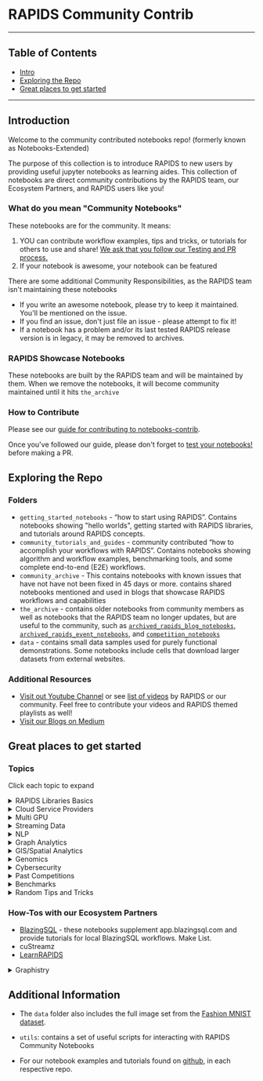 # RAPIDS Community Contrib
---
## Table of Contents
* [Intro](#intro)
* [Exploring the Repo](#exploring)
* [Great places to get started](#get_started)
  
---

## Introduction <a name="intro"></a>

Welcome to the community contributed notebooks repo! (formerly known as Notebooks-Extended)

The purpose of this collection is to introduce RAPIDS to new users by providing useful jupyter notebooks as learning aides.  This collection of notebooks are direct community contributions by the RAPIDS team, our Ecosystem Partners, and RAPIDS users like you!

### What do you mean "Community Notebooks" 

These notebooks are for the community.  It means:
1. YOU can contribute workflow examples, tips and tricks, or tutorials for others to use and share!  [We ask that you follow our Testing and PR process.](#contributing)
2. If your notebook is awesome, your notebook can be featured

There are some additional Community Responsibilities, as the RAPIDS team isn't maintaining these notebooks 
- If you write an awesome notebook, please try to keep it maintained.  You'll be mentioned on the issue.
- If you find an issue, don't just file an issue - please attempt to fix it!  
- If a notebook has a problem and/or its last tested RAPIDS release version is in legacy, it may be removed to archives. 

### RAPIDS Showcase Notebooks
These notebooks are built by the RAPIDS team and will be maintained by them.  When we remove the notebooks, it will become community maintained until it hits `the_archive`

### How to Contribute <a name="contributing"></a>

Please see our [guide for contributing to notebooks-contrib](CONTRIBUTING.md).

Once you've followed our guide, please don't forget to [test your notebooks!](TESTING.md) before making a PR.

## Exploring the Repo <a name="exploring"></a>
### Folders

- `getting_started_notebooks` - “how to start using RAPIDS”.  Contains notebooks showing "hello worlds", getting started with RAPIDS libraries, and tutorials around RAPIDS concepts.   
- `community_tutorials_and_guides` - community contributed “how to accomplish your workflows with RAPIDS”.  Contains notebooks showing algorithm and workflow examples, benchmarking tools, and some complete end-to-end (E2E) workflows.
- `community_archive` - This contains notebooks with known issues that have not have not been fixed in 45 days or more.  contains shared notebooks mentioned and used in blogs that showcase RAPIDS workflows and capabilities
- `the_archive` - contains older notebooks from community members as well as notebooks that the RAPIDS team no longer updates, but are useful to the community, such as [`archived_rapids_blog_notebooks`](community_relaunch/the_archive/archived_rapids_blog_notebooks),  [`archived_rapids_event_notebooks`](the_archive/archived_rapids_event_notebooks), and [`competition_notebooks`](the_archive/archived_rapids_competition_notebooks)
- `data` - contains small data samples used for purely functional demonstrations. Some notebooks include cells that download larger datasets from external websites.

### Additional Resources
- [Visit out Youtube Channel](https://www.youtube.com/channel/UCsoi4wfweA3I5FsPgyQnnqw/featured?view_as=subscriber) or see [list of videos](multimedia_links.md) by RAPIDS or our community.  Feel free to contribute your videos and RAPIDS themed playlists as well!
- [Visit our Blogs on Medium](https://medium.com/rapids-ai/) 

## Great places to get started <a name="get_started"></a>

### Topics
Click each topic to expand
<details>
  <summary>RAPIDS Libraries Basics</summary>

##### Getting Started Document
* [Intro to RAPIDS](getting_started_materials/README.md)

##### Teaching Notebooks
* [Intro Notebooks to RAPIDS](getting_started_materials/intro_tutorials_and_guides)- covers cuDF, Dask, cuML and XGBoost.
* [Learn RAPIDS Getting Started Tour (External)](https://github.com/RAPIDSAcademy/rapidsacademy/tree/master/tutorials/datasci/tour)
* [Hello Worlds](getting_started_materials/hello_worlds)
</details>

<details>
  <summary>Cloud Service Providers</summary>

  * [AWS](https://rapids.ai/cloud#aws) 
    * [Single Instance](https://rapids.ai/cloud#AWS-EC2)
    * [Multi GPU Dask](https://rapids.ai/cloud#AWS-Dask)
    * [Kubernetes](https://rapids.ai/cloud#AWS-Kubernetes)
    * [Sagemaker](https://rapids.ai/cloud#AWS-Sagemaker)
      * [Video- Tutorial of RAPIDS on AWS Sagemaker](https://www.youtube.com/watch?v=BtE4d0v6Css)
  * [Azure](https://rapids.ai/cloud#azure)
    * [Single Instance](https://rapids.ai/cloud#AZ-single)
    * [Multi GPU Dask](https://rapids.ai/cloud#AZ-Dask)
    * [Kubernetes](https://rapids.ai/cloud#AZ-Kubernetes)
    * [AzureML Service](https://rapids.ai/cloud#AZ-ML)
      * [Video- Tutorial of RAPIDS on AzureML](https://www.youtube.com/watch?v=aqTmVVFnEwI)
  * [GCP](https://rapids.ai/cloud#googlecloud)
    * [Single Instance](https://rapids.ai/cloud#GC-single)
    * [Multi GPU Dask (Dataproc)](https://rapids.ai/cloud#GC-Dask)
    * [Kubernetes](https://rapids.ai/cloud#GC-Kubernetes)
    * [CloudAI](https://rapids.ai/cloud#GC-AI)

</details>
<details>
  <summary>Multi GPU </summary>

* [Hello Word to Dask](getting_started_materials/hello_worlds/Dask_Hello_World.ipynb)
* [Intro to Dask](getting_started_materials/intro_tutorials_and_guides/03_Introduction_to_Dask.ipynb)
* [Dask using cuDF](getting_started_materials/intro_tutorials_and_guides/04_Introduction_to_Dask_using_cuDF_DataFrames.ipynb)
* [Learn RAPIDS Multi GPU Mini Tour (External)](https://github.com/RAPIDSAcademy/rapidsacademy/tree/master/tutorials/multigpu/minitour)
* NYC taxi on Dataproc
* [Weather Analysis](community_tutorials_and_guides/intermediate_notebooks/examples/weather.ipynb)

</details>
<details>
  <summary>Streaming Data </summary>
  
* [Chinmay Chandak's cuStreamz Gists (External)](https://gist.github.com/chinmaychandak)
* [Using cuStreamz to Accelerate your Kafka Datasource (Blog)](https://medium.com/rapids-ai/the-custreamz-series-the-accelerated-kafka-datasource-4faf0baeb3f6)
* [GPU accelerated Stream processing with RAPIDS (Blog)](https://medium.com/rapids-ai/gpu-accelerated-stream-processing-with-rapids-f2b725696a61)
* [Hello World Streaming Data](getting_started_materials/hello_worlds/hello_streamz.ipynb)

</details>
<details>
  <summary>NLP</summary>
  
* [NLP with Hashing Vectorizer (Blog)](https://medium.com/rapids-ai/gpu-text-processing-now-even-simpler-and-faster-bde7e42c8c8a)
* [Show me the Word Count (Archives)](the_archive/archived_rapids_blog_notebooks/nlp/show_me_the_word_count_gutenberg)

</details>
<details>
  <summary>Graph Analytics </summary>

</details>
<details>
  <summary>GIS/Spatial Analytics </summary>

* [Seismic Facies Analysis (External)](https://github.com/NVIDIA/energy-sdk/tree/master/rapids_seismic_facies)

</details>
<details>
  <summary>Genomics </summary>

  * [Clara Parabricks Single Cell Analytics Repo](https://github.com/clara-parabricks/rapids-single-cell-examples) - [Notebooks](https://github.com/clara-parabricks/rapids-single-cell-examples/tree/master/notebooks)
  * [RAPIDS Single Cell Analytics with updated scanpy wrappers](https://github.com/Intron7/rapids_singlecell) - by [Severin Dicks](https://github.com/Intron7) ([Institute of Medical Bioinformatics and Systems Medicine](https://www.uniklinik-freiburg.de/institut-fuer-medizinische-bioinformatik-und-systemmedizin/englisch/en.html), Freiburg)
  * [Video - GPU accelerated Single Cell Analytics](https://www.youtube.com/watch?v=nYneL_uif3Q) 
  * [Video - Accelerate and scale genomic analysis with open source analytics](https://cloudonair.withgoogle.com/events/genomic-analysis) (Free Google registration required)

</details>
<details>
  <summary>Cybersecurity </summary>

* [RAPIDS CLX](https://docs.rapids.ai/api/clx/stable/)
  * [CLX API Docs](https://docs.rapids.ai/api/clx/stable/api.html)
  * [10 Minutes to CLX](https://docs.rapids.ai/api/clx/stable/10min-clx.html)
  * [Getting Started with CLX and Streamz](https://docs.rapids.ai/api/clx/stable/intro-clx-streamz.html)
* [Learn RAPIDS Cyber Security Mini Tour (External)](https://github.com/RAPIDSAcademy/rapidsacademy/tree/master/tutorials/security/tour)
* [Cyber Blog Notebooks (Archives)](the_archive/archived_rapids_blog_notebooks/cyber)

</details>
<details>
  <summary>Past Competitions </summary>

- [RAPIDS.AI KGMON Competition Notebooks](the_archive/archived_competition_notebooks/kaggle)- contains a selection of notebooks that were used in Kaggle competitions.

</details> 

<details>
  <summary>Benchmarks </summary>

* [MultiGPU PageRank Benchmark (Archived)](the_archive/archived_rapids_benchmarks/cugraph)
* [RAPIDS Decomposition (Archived)](the_archive/archived_rapids_benchmarks/rapids_decomposition.ipynb)

</details>
<details>
  <summary>Random Tips and Tricks </summary>

*  [Synthetic 3D End-to-End ML Workflow](community_tutorials_and_guides/synthetic)

</details>

### How-Tos with our Ecosystem Partners 

- [BlazingSQL](#) - these notebooks supplement app.blazingsql.com and provide tutorials for local BlazingSQL workflows.  Make List.   
- cuStreamz
- [LearnRAPIDS](https://www.learnrapids.com/)
<details>
  <summary>Graphistry</summary>

* [Graph viz/connectors/transforms for cuGraph/cuDF with Demos](https://github.com/graphistry/pygraphistry) - Demos in /demos
* [RAPIDS dashboarding with Graphistry with Demos](https://github.com/graphistry/graph-app-kit) - Various demos in /python/views
* [Graphistry Hub](https://hub.graphistry.com/) - Includes no-code file uploader + free API keys
  
</details>

## Additional Information
* The `data` folder also includes the full image set from the [Fashion MNIST dataset](https://github.com/zalandoresearch/fashion-mnist).

* `utils`: contains a set of useful scripts for interacting with RAPIDS Community Notebooks

* For our notebook examples and tutorials found on [github](https://github.com/rapidsai), in each respective repo.

